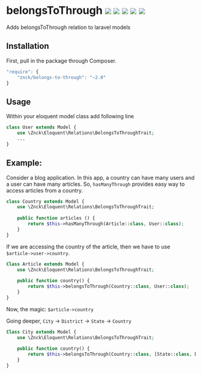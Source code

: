 # belongsToThrough [![](https://img.shields.io/travis/znck/belongs-to-through.svg)](https://travis-ci.org/znck/belongs-to-through) [![](https://img.shields.io/packagist/v/znck/belongs-to-through.svg)](https://packagist.org/packages/znck/belongs-to-through) [![](https://img.shields.io/packagist/dt/znck/belongs-to-through.svg)](https://packagist.org/packages/znck/belongs-to-through)  [![](https://img.shields.io/packagist/l/znck/belongs-to-through.svg)](http://znck.mit-license.org) [![](https://www.codacy.com/project/badge/005c3669e57442a198f3a4ffe5e5c9e2)](https://www.codacy.com/app/znck/belongs-to-through)

Adds belongsToThrough relation to laravel models

## Installation

First, pull in the package through Composer.

```js
"require": {
    "znck/belongs-to-through": "~2.0"
}
```

## Usage

Within your eloquent model class add following line

```php
class User extends Model {
    use \Znck\Eloquent\Relations\BelongsToThroughTrait;
    ...
}
```

## Example: 
Consider a blog application. In this app, a country can have many users and a user can have many articles. So, `hasManyThrough` provides easy way to access articles from a country.

```php 
class Country extends Model {
    use \Znck\Eloquent\Relations\BelongsToThroughTrait;
    
    public function articles () {
        return $this->hasManyThrough(Article::class, User::class);
    }
}
```

If we are accessing the country of the article, then we have to use `$article->user->country`.

```php
Class Article extends Model {
    use \Znck\Eloquent\Relations\BelongsToThroughTrait;
    
    public function country() {
        return $this->belongsToThrough(Country::class, User::class);
    }
}
```

Now, the magic: `$article->country`

Going deeper, `City` -> `District` -> `State` -> `Country`

```php
Class City extends Model {
	use \Znck\Eloquent\Relations\BelongsToThroughTrait;
	
	public function country() {
		return $this->belongsToThrough(Country::class, [State::class, District::class]);
	}
}
```